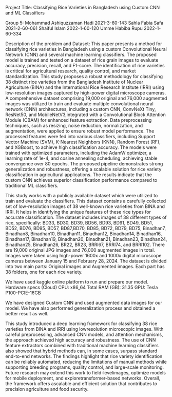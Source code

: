 Project Title: Classifying Rice Varieties in Bangladesh using Custom CNN and ML Classifiers

Group 5:
Mohammad Ashiquzzaman Hadi
2021-3-60-143
Sahla Fabia Safa
2021-2-60-061
Shaiful Islam
2022-1-60-120
Umme Habiba Rupu
2022-1-60-334

Description of the problem and Dataset:
This paper presents a method for classifying rice varieties in Bangladesh using a custom Convolutional Neural Network (CNN) and several machine learning classifiers. The proposed model
is trained and tested on a dataset of rice grain images to evaluate accuracy, precision, recall, and F1-score. The identification of rice varieties is critical for agricultural research,
quality control, and market standardization. This study proposes a robust methodology for classifying 38 distinct rice varieties from the Bangladesh Institute of Nuclear Agriculture (BINA) and the International Rice Research Institute (IRRI) using low-resolution images captured by high-power digital microscope cameras. A comprehensive dataset comprising 19,000 original and 76,000 augmented images was utilized to train and evaluate multiple convolutional neural network (CNN) architectures, including a custom CNN, ConvNeXt Tiny, ResNet50, and MobileNetV3,integrated with a Convolutional Block Attention Module (CBAM) for enhanced feature extraction. Data preprocessing techniques, such as resizing, noise reduction, normalization, and augmentation, were applied to ensure robust model performance. The processed features were fed into various classifiers, including Support Vector Machine (SVM), K-Nearest Neighbors (KNN), Random Forest (RF), and XGBoost, to achieve high classification accuracy. The models were trained with optimized parameters, including the AdamW optimizer, a learning rate of 1e-4, and cosine annealing scheduling, achieving stable convergence over 80 epochs. The proposed pipeline demonstrates strong generalization and robustness, offering a scalable solution for rice variety classification in agricultural applications. The results indicate that the custom CNN achieves superior classification performance compared to traditional ML classifiers.

This study works with a publicly available dataset which were utilized to train and evaluate the classifiers. This dataset contains a carefully collected set of low-resolution images of
38 well-known rice varieties from BINA and IRRI. It helps in identifying the unique features of these rice types for accurate classification. The dataset includes images of 38 different
types of rice, specifically: BD33, BD30, BD39, BD56, BD93, BD91, BD49, BD51, BD52, BD76, BD95, BD57, BD87,BD70, BD85, BD72, BD79, BD75, Binadhan7, Binadhan8, Binadhan10, Binadhan11, Binadhan12, Binadhan14, Binadhan16, Binadhan17, Binadhan19, Binadhan20, Binadhan21, Binadhan23, Binadhan24, Binadhan25, Binadhan26, BR22, BR23, BRRI67, BRRI74, and BRRI102. There are 19,000 original JPG images and 76,000 augmented images in total. Images were taken using high-power 1600x and 1000x digital microscope cameras between January 15 and February 28,
2024. The dataset is divided into two main parts: Original images and Augmented images. Each part has 38 folders, one for each rice variety.

We have used kaggle online platform to run and prepare our model. Hardware specs (Cloud)
CPU: x86_64
Total RAM (GB): 31.35
GPU: Tesla P100-PCIE-16GB

We have designed Custom CNN and used augmented data images for our model. We have also performed generalization process and obtained a better result as well.

This study introduced a deep learning framework for classifying 38 rice varieties from BINA and IRRI using lowresolution microscopic images. With careful preprocessing, advanced CNN models, and attention mechanisms, the approach achieved high accuracy and robustness. The use of CNN feature extractors combined with traditional machine learning classifiers also showed that hybrid methods can, in some cases, surpass standard end-to-end networks. The findings highlight that rice variety identification can be reliably automated, reducing the limitations of manual methods while supporting breeding programs, quality control, and large-scale monitoring. Future research may extend this work to field-levelimages, optimize models for mobile deployment, and exploretransformer-based networks. Overall, the framework offers ascalable and efficient solution that contributes to precision agriculture and food security.








